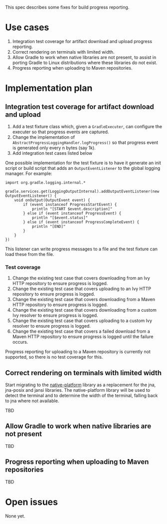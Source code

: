 
This spec describes some fixes for build progress reporting.

# Use cases

1. Integration test coverage for artifact download and upload progress reporting.
2. Correct rendering on terminals with limited width.
3. Allow Gradle to work when native libraries are not present, to assist in porting Gradle to Linux distributions where these libraries do not exist.
4. Progress reporting when uploading to Maven repositories.

# Implementation plan

## Integration test coverage for artifact download and upload

1. Add a test fixture class which, given a `GradleExecuter`, can configure the executer so that progress events are captured.
2. Change the implementation of `AbstractProgressLoggingHandler.logProgress()` so that progress event is generated only every n bytes (say 1k).
3. Add integration test cases listed below

One possible implementation for the test fixture is to have it generate an init script or build script that adds an `OutputEventListener` to the
global logging manager. For example:

    import org.gradle.logging.internal.*

    gradle.services.get(LoggingOutputInternal).addOutputEventListener(new OutputEventListener() {
        void onOutput(OutputEvent event) {
            if (event instanceof ProgressStartEvent) {
                println "[START $event.description]"
            } else if (event instanceof ProgressEvent) {
                println "[$event.status]"
            } else if (event instanceof ProgressCompleteEvent) {
                println "[END]"
            }
        }
    })

This listener can write progress messages to a file and the test fixture can load these from the file.

### Test coverage

1. Change the existing test case that covers downloading from an Ivy HTTP repository to ensure progress is logged.
2. Change the existing test case that covers uploading to an Ivy HTTP repository to ensure progress is logged.
3. Change the existing test case that covers downloading from a Maven HTTP repository to ensure progress is logged.
4. Change the existing test case that covers downloading from a custom Ivy resolver to ensure progress is logged.
5. Change the existing test case that covers uploading to a custom Ivy resolver to ensure progress is logged.
6. Change the existing test case that covers a failed download from a Maven HTTP repository to ensure progress is logged until the failure occurs.

Progress reporting for uploading to a Maven repository is currently not supported, so there is no test coverage for this.

## Correct rendering on terminals with limited width

Start migrating to the [native-platform](https://github.com/adammurdoch/native-platform) library as a replacement for the jna, jna-posix and jansi
libraries. The native-platform library will be used to detect the terminal and to determine the width of the terminal, falling back to jna where not
available.

TBD

## Allow Gradle to work when native libraries are not present

TBD

## Progress reporting when uploading to Maven repositories

TBD

# Open issues

None yet.
